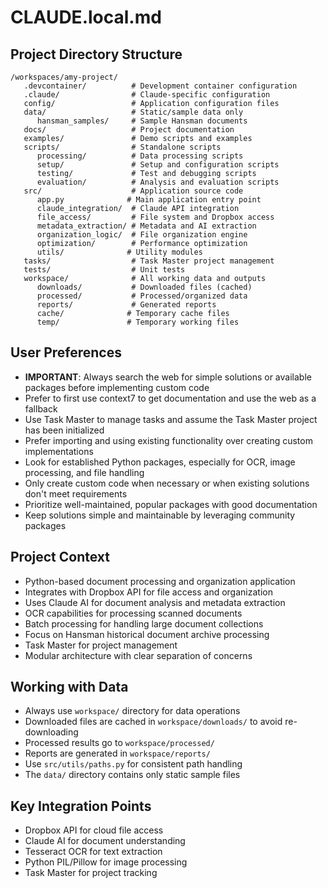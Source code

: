 # CLAUDE.local.md

## Project Directory Structure

```
/workspaces/amy-project/
   .devcontainer/          # Development container configuration
   .claude/                # Claude-specific configuration
   config/                 # Application configuration files
   data/                   # Static/sample data only
      hansman_samples/     # Sample Hansman documents
   docs/                   # Project documentation
   examples/               # Demo scripts and examples
   scripts/                # Standalone scripts
      processing/          # Data processing scripts
      setup/               # Setup and configuration scripts
      testing/             # Test and debugging scripts
      evaluation/          # Analysis and evaluation scripts
   src/                    # Application source code
      app.py              # Main application entry point
      claude_integration/  # Claude API integration
      file_access/         # File system and Dropbox access
      metadata_extraction/ # Metadata and AI extraction
      organization_logic/  # File organization engine
      optimization/        # Performance optimization
      utils/              # Utility modules
   tasks/                  # Task Master project management
   tests/                  # Unit tests
   workspace/              # All working data and outputs
      downloads/           # Downloaded files (cached)
      processed/           # Processed/organized data
      reports/             # Generated reports
      cache/              # Temporary cache files
      temp/               # Temporary working files
```

## User Preferences

- **IMPORTANT**: Always search the web for simple solutions or available packages before implementing custom code
- Prefer to first use context7 to get documentation and use the web as a fallback
- Use Task Master to manage tasks and assume the Task Master project has been initialized
- Prefer importing and using existing functionality over creating custom implementations
- Look for established Python packages, especially for OCR, image processing, and file handling
- Only create custom code when necessary or when existing solutions don't meet requirements
- Prioritize well-maintained, popular packages with good documentation
- Keep solutions simple and maintainable by leveraging community packages

## Project Context

- Python-based document processing and organization application
- Integrates with Dropbox API for file access and organization
- Uses Claude AI for document analysis and metadata extraction
- OCR capabilities for processing scanned documents
- Batch processing for handling large document collections
- Focus on Hansman historical document archive processing
- Task Master for project management
- Modular architecture with clear separation of concerns

## Working with Data

- Always use `workspace/` directory for data operations
- Downloaded files are cached in `workspace/downloads/` to avoid re-downloading
- Processed results go to `workspace/processed/`
- Reports are generated in `workspace/reports/`
- Use `src/utils/paths.py` for consistent path handling
- The `data/` directory contains only static sample files

## Key Integration Points

- Dropbox API for cloud file access
- Claude AI for document understanding
- Tesseract OCR for text extraction
- Python PIL/Pillow for image processing
- Task Master for project tracking